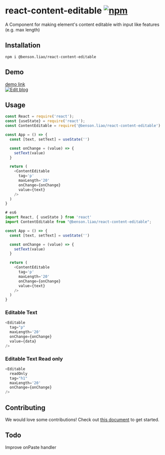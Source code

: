 # react-content-editable [![npm](https://img.shields.io/npm/v/@benson.liao/react-content-editable)](https://www.npmjs.com/package/@benson.liao/react-content-editable)

A Component for making element's content editable with input like features (e.g. max length)

## Installation


```
npm i @benson.liao/react-content-editable
```

## Demo

<a href="https://70ff5.csb.app/" target="_blank">demo link</a><br/>
[![Edit blog](https://codesandbox.io/static/img/play-codesandbox.svg)](https://codesandbox.io/s/react-content-editable-70ff5)

## Usage


```js
const React = require('react');
const {useState} = require('react');
const ContentEditable = require('@benson.liao/react-content-editable').default;

const App = () => {
  const [text, setText] = useState('')

  const onChange = (value) => {
    setText(value)
  }

  return (
    <ContentEditable 
      tag='p'
      maxLength='20'
      onChange={onChange}
      value={text}
    />
  )
}
```

```js
# es6
import React, { useState } from 'react'
import ContentEditable from "@benson.liao/react-content-editable";

const App = () => {
  const [text, setText] = useState('')

  const onChange = (value) => {
    setText(value)
  }

  return (
    <ContentEditable 
      tag='p'
      maxLength='20'
      onChange={onChange}
      value={text}
    />
  )
}
```

### Editable Text
```js
<Editable
  tag="p"
  maxLength='20'
  onChange={onChange}
  value={data}
/>
```


### Editable Text Read only
```js
<Editable
  readOnly
  tag="h1"
  maxLength='20'
  onChange={onChange}
/>
```



## Contributing
We would love some contributions! Check out <a href="https://github.com/pkumar98/react-text-content-editable">this document</a> to get started.

## Todo
Improve onPaste handler

